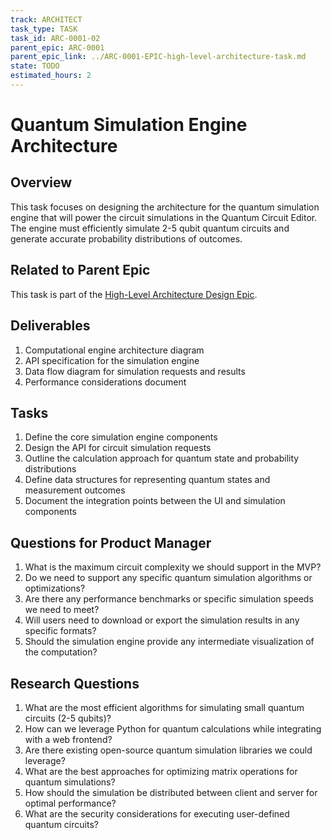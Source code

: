 ```yaml
---
track: ARCHITECT
task_type: TASK
task_id: ARC-0001-02
parent_epic: ARC-0001
parent_epic_link: ../ARC-0001-EPIC-high-level-architecture-task.md
state: TODO
estimated_hours: 2
---
```


# Quantum Simulation Engine Architecture

## Overview

This task focuses on designing the architecture for the quantum simulation engine that will power the circuit simulations in the Quantum Circuit Editor. The engine must efficiently simulate 2-5 qubit quantum circuits and generate accurate probability distributions of outcomes.

## Related to Parent Epic

This task is part of the [High-Level Architecture Design Epic](../ARC-0001-EPIC-high-level-architecture-task.md).

## Deliverables

1. Computational engine architecture diagram
2. API specification for the simulation engine
3. Data flow diagram for simulation requests and results
4. Performance considerations document

## Tasks

1. Define the core simulation engine components
2. Design the API for circuit simulation requests
3. Outline the calculation approach for quantum state and probability distributions
4. Define data structures for representing quantum states and measurement outcomes
5. Document the integration points between the UI and simulation components

## Questions for Product Manager

1. What is the maximum circuit complexity we should support in the MVP?
2. Do we need to support any specific quantum simulation algorithms or optimizations?
3. Are there any performance benchmarks or specific simulation speeds we need to meet?
4. Will users need to download or export the simulation results in any specific formats?
5. Should the simulation engine provide any intermediate visualization of the computation?

## Research Questions

1. What are the most efficient algorithms for simulating small quantum circuits (2-5 qubits)?
2. How can we leverage Python for quantum calculations while integrating with a web frontend?
3. Are there existing open-source quantum simulation libraries we could leverage?
4. What are the best approaches for optimizing matrix operations for quantum simulations?
5. How should the simulation be distributed between client and server for optimal performance?
6. What are the security considerations for executing user-defined quantum circuits?
